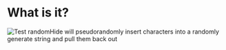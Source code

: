 # What is it?
![Test](https://github.com/lavalleeale/randomHideSwift/workflows/Test/badge.svg)
randomHide will pseudorandomly insert characters into a randomly generate string and pull them back out